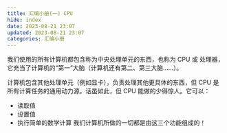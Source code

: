 ```yaml
---
title: 汇编小册(一) CPU
hide: index
date: 2023-08-21 23:07
updated: 2023-08-21 23:07
categories: 汇编小册
---
```


我们使用的所有计算机都包含称为中央处理单元的东西，也称为 CPU 或 处理器，它充当了计算机的“第一”大脑（计算机还有第二、第三大脑......）。

计算机包含其他处理单元（例如显卡），负责处理其他更具体的东西，但 CPU 是所有计算任务的通用动力源。话虽如此，但 CPU 能做的少得惊人。它可以：
- 读取值
- 设置值
- 执行简单的数学计算
我们计算机所做的一切都是由这三个功能组成的！